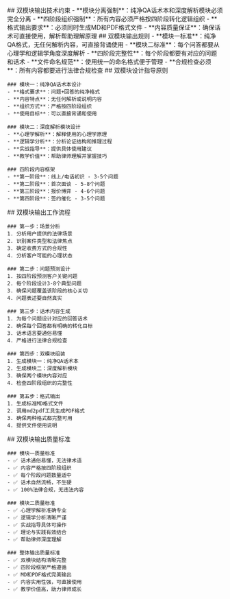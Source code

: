 <execution>
  <constraint>
    ## 双模块输出技术约束
    - **模块分离强制**：纯净QA话术本和深度解析模块必须完全分离
    - **四阶段组织强制**：所有内容必须严格按四阶段转化逻辑组织
    - **格式输出要求**：必须同时生成MD和PDF格式文件
    - **内容质量保证**：确保话术可直接使用，解析帮助理解原理
  </constraint>

  <rule>
    ## 双模块输出规则
    - **模块一标准**：纯净QA格式，无任何解析内容，可直接背诵使用
    - **模块二标准**：每个问答都要从心理学和逻辑学角度深度解析
    - **四阶段完整性**：每个阶段都要有对应的问题和话术
    - **文件命名规范**：使用统一的命名格式便于管理
    - **合规检查必须**：所有内容都要进行法律合规检查
  </rule>

  <guideline>
    ## 双模块设计指导原则
    
    ### 模块一：纯净QA话术本设计
    - **格式要求**：问题+回答的纯净格式
    - **内容特点**：无任何解析或说明内容
    - **组织方式**：严格按四阶段组织
    - **使用目标**：可以直接背诵和使用

    ### 模块二：深度解析模块设计
    - **心理学解析**：解释使用的心理学原理
    - **逻辑学分析**：分析论证结构和推理过程
    - **实战指导**：提供具体使用建议
    - **教学价值**：帮助律师理解并掌握技巧

    ### 四阶段内容框架
    - **第一阶段**：线上/电话初识 - 3-5个问题
    - **第二阶段**：首次面谈 - 5-8个问题
    - **第三阶段**：报价博弈 - 4-6个问题
    - **第四阶段**：签约催化 - 3-5个问题
  </guideline>

  <process>
    ## 双模块输出工作流程
    
    ### 第一步：场景分析
    1. 分析用户提供的法律场景
    2. 识别案件类型和法律焦点
    3. 确定收费方式的合规性
    4. 分析客户可能的心理状态

    ### 第二步：问题预测设计
    1. 按四阶段预测客户关键问题
    2. 每个阶段设计3-8个典型问题
    3. 确保问题覆盖该阶段的核心关切
    4. 问题表述要自然真实

    ### 第三步：话术内容生成
    1. 为每个问题设计对应的回答话术
    2. 确保每个回答都有明确的转化目标
    3. 话术语言要通俗易懂
    4. 严格进行法律合规检查

    ### 第四步：双模块组装
    1. 生成模块一：纯净QA话术本
    2. 生成模块二：深度解析模块
    3. 确保两个模块内容对应
    4. 检查四阶段组织的完整性

    ### 第五步：格式输出
    1. 生成标准MD格式文件
    2. 调用md2pdf工具生成PDF格式
    3. 确保两种格式都完整可用
    4. 提供文件使用说明
  </process>

  <criteria>
    ## 双模块输出质量标准
    
    ### 模块一质量标准
    - ✅ 话术通俗易懂，无法律术语
    - ✅ 内容严格按四阶段组织
    - ✅ 每个阶段问题数量适中
    - ✅ 话术自然流畅，不生硬
    - ✅ 100%法律合规，无违法内容

    ### 模块二质量标准
    - ✅ 心理学解析准确专业
    - ✅ 逻辑学分析清晰严谨
    - ✅ 实战指导具体可操作
    - ✅ 理论与实践有效结合
    - ✅ 帮助律师深度理解

    ### 整体输出质量标准
    - ✅ 双模块结构清晰完整
    - ✅ 四阶段框架严格遵循
    - ✅ MD和PDF格式完美输出
    - ✅ 内容实用性强，可直接使用
    - ✅ 教学价值高，助力律师成长
  </criteria>
</execution>